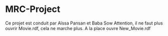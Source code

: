 # MRC-Project

Ce projet est conduit par Aïssa Pansan et Baba Sow
Attention, il ne faut plus ouvrir Movie.rdf, cela ne marche plus. A la place ouvre New_Movie.rdf

